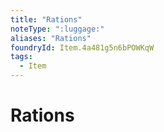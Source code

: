 ```yaml
---
title: "Rations"
noteType: ":luggage:"
aliases: "Rations"
foundryId: Item.4a481g5n6bPOWKqW
tags:
  - Item
---
```


# Rations
